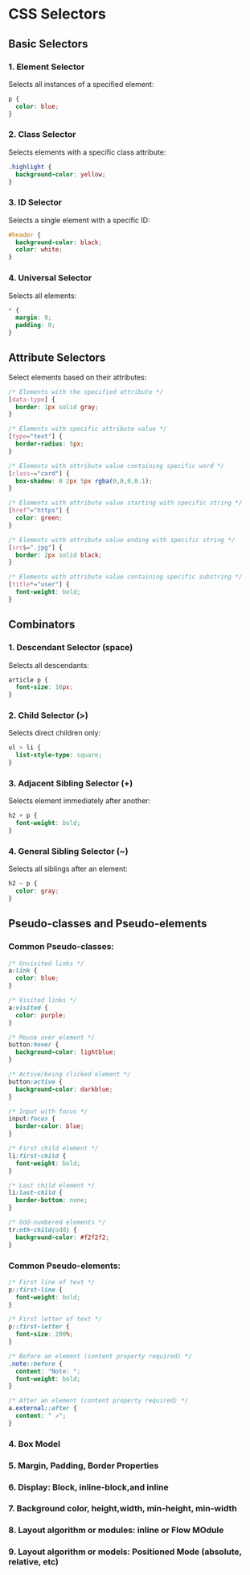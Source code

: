 # CSS Selectors

## Basic Selectors

### 1. Element Selector

Selects all instances of a specified element:

```css
p {
  color: blue;
}

```

### 2. Class Selector

Selects elements with a specific class attribute:

```css
.highlight {
  background-color: yellow;
}

```

### 3. ID Selector

Selects a single element with a specific ID:

```css
#header {
  background-color: black;
  color: white;
}

```

### 4. Universal Selector

Selects all elements:

```css
* {
  margin: 0;
  padding: 0;
}

```

## Attribute Selectors

Select elements based on their attributes:

```css
/* Elements with the specified attribute */
[data-type] {
  border: 1px solid gray;
}

/* Elements with specific attribute value */
[type="text"] {
  border-radius: 5px;
}

/* Elements with attribute value containing specific word */
[class~="card"] {
  box-shadow: 0 2px 5px rgba(0,0,0,0.1);
}

/* Elements with attribute value starting with specific string */
[href^="https"] {
  color: green;
}

/* Elements with attribute value ending with specific string */
[src$=".jpg"] {
  border: 2px solid black;
}

/* Elements with attribute value containing specific substring */
[title*="user"] {
  font-weight: bold;
}

```

## Combinators

### 1. Descendant Selector (space)

Selects all descendants:

```css
article p {
  font-size: 16px;
}

```

### 2. Child Selector (>)

Selects direct children only:

```css
ul > li {
  list-style-type: square;
}

```

### 3. Adjacent Sibling Selector (+)

Selects element immediately after another:

```css
h2 + p {
  font-weight: bold;
}

```

### 4. General Sibling Selector (~)

Selects all siblings after an element:

```css
h2 ~ p {
  color: gray;
}

```

## Pseudo-classes and Pseudo-elements

### Common Pseudo-classes:

```css
/* Unvisited links */
a:link {
  color: blue;
}

/* Visited links */
a:visited {
  color: purple;
}

/* Mouse over element */
button:hover {
  background-color: lightblue;
}

/* Active/being clicked element */
button:active {
  background-color: darkblue;
}

/* Input with focus */
input:focus {
  border-color: blue;
}

/* First child element */
li:first-child {
  font-weight: bold;
}

/* Last child element */
li:last-child {
  border-bottom: none;
}

/* Odd-numbered elements */
tr:nth-child(odd) {
  background-color: #f2f2f2;
}

```

### Common Pseudo-elements:

```css
/* First line of text */
p::first-line {
  font-weight: bold;
}

/* First letter of text */
p::first-letter {
  font-size: 200%;
}

/* Before an element (content property required) */
.note::before {
  content: "Note: ";
  font-weight: bold;
}

/* After an element (content property required) */
a.external::after {
  content: " ↗";
}

```

### 4. Box Model
### 5. Margin, Padding, Border Properties
### 6. Display: Block, inline-block,and inline
### 7. Background color, height,width, min-height, min-width
### 8. Layout algorithm or modules: inline or Flow MOdule
### 9. Layout algorithm or models: Positioned Mode (absolute, relative, etc)

